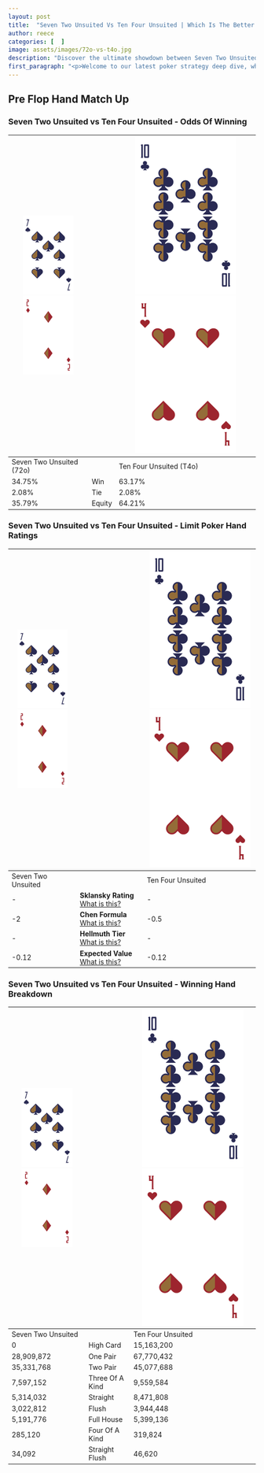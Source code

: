 ```yaml
---
layout: post
title:  "Seven Two Unsuited Vs Ten Four Unsuited | Which Is The Better Hand In Poker? A Complete Guide"
author: reece
categories: [  ]
image: assets/images/72o-vs-t4o.jpg
description: "Discover the ultimate showdown between Seven Two Unsuited and Ten Four Unsuited in poker! Uncover the odds, strategies, and scenarios where one hand triumphs over the other. Get ready to up your poker game with this thrilling analysis."
first_paragraph: "<p>Welcome to our latest poker strategy deep dive, where we're pitting two distinct hands against each other in a high-stakes showdown: Seven Two Unsuited vs Ten Four Unsuited.</p><p>In the dynamic world of poker, every decision counts, and knowing which hand holds the upper hand is key to your success at the table.</p><p>In this article, we'll dissect these two hands, explore the scenarios where one dominates the other, and equip you with the knowledge to make strategic choices that can tip the odds in your favor.</p><p>Get ready to unravel the intriguing dynamics of these poker hands and elevate your game to new heights.</p>"
---
```




[comment]: # (sp0)

## Pre Flop Hand Match Up

<div class="table hand-ratings" markdown="1"> 



### Seven Two Unsuited vs Ten Four Unsuited - Odds Of Winning


    
| ![image info](assets/images/hand1/7.png) ![image info](assets/images/hand1/2o.png) |  | ![image info](assets/images/hand2/T.png) ![image info](assets/images/hand2/4o.png) |
| -------- | -------- | -------- |
| Seven Two Unsuited (72o) |  | Ten Four Unsuited (T4o) |
| 34.75% | Win | 63.17% |
| 2.08% | Tie | 2.08% |
| 35.79% | Equity | 64.21% |




[comment]: # (sp1)



### Seven Two Unsuited vs Ten Four Unsuited - Limit Poker Hand Ratings


    
| ![image info](assets/images/hand1/7.png) ![image info](assets/images/hand1/2o.png) |  | ![image info](assets/images/hand2/T.png) ![image info](assets/images/hand2/4o.png) |
| -------- | -------- | -------- |
| Seven Two Unsuited |  | Ten Four Unsuited |
| - | **Sklansky Rating** [What is this?](/sklansky-rating-explained) | - |
| -2 | **Chen Formula** [What is this?](/chen-formula-explained) | -0.5 |
| - | **Hellmuth Tier** [What is this?](/Hellmuth-tier-explained) | - |
| -0.12 | **Expected Value** [What is this?](/expected-value-explained) | -0.12 |




[comment]: # (sp2)



### Seven Two Unsuited vs Ten Four Unsuited - Winning Hand Breakdown


    
| ![image info](assets/images/hand1/7.png) ![image info](assets/images/hand1/2o.png) |  | ![image info](assets/images/hand2/T.png) ![image info](assets/images/hand2/4o.png) |
| -------- | -------- | -------- |
| Seven Two Unsuited |  | Ten Four Unsuited |
| 0 | High Card | 15,163,200 |
| 28,909,872 | One Pair | 67,770,432 |
| 35,331,768 | Two Pair | 45,077,688 |
| 7,597,152 | Three Of A Kind | 9,559,584 |
| 5,314,032 | Straight | 8,471,808 |
| 3,022,812 | Flush | 3,944,448 |
| 5,191,776 | Full House | 5,399,136 |
| 285,120 | Four Of A Kind | 319,824 |
| 34,092 | Straight Flush | 46,620 |




[comment]: # (sp3)



</div>

[comment]: # (sp4)



[comment]: # (sp5)

